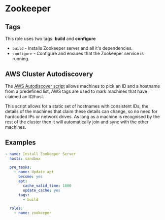 # Zookeeper

## Tags

This role uses two tags: **build** and **configure**

* `build` - Installs Zookeeper server and all it's dependencies.
* `configure` - Configure and ensures that the Zookeeper service is running.

## AWS Cluster Autodiscovery

The [AWS Autodiscover script](/files/aws_cluster_autodiscover) allows machines to pick an
ID and a hostname from a predefined list, AWS tags are used to mark machines that have
claimed an ID/host.

This script allows for a static set of hostnames with consistent IDs, the details of the machines that
claim these details can change, so no need for hardcoded IPs or network drives. As long as a machine is
recognised by the rest of the cluster then it will automatically join and sync with the other machines.

## Examples

```YAML
- name: Install Zookeeper Server
  hosts: sandbox

  pre_tasks:
    - name: Update apt
      become: yes
      apt:
        cache_valid_time: 1800
        update_cache: yes
      tags:
        - build

  roles:
    - name: zookeeper
```
